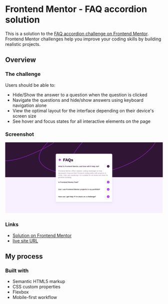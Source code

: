# Frontend Mentor - FAQ accordion solution

This is a solution to the [FAQ accordion challenge on Frontend Mentor](https://www.frontendmentor.io/challenges/faq-accordion-wyfFdeBwBz). Frontend Mentor challenges help you improve your coding skills by building realistic projects.

## Overview

### The challenge

Users should be able to:

- Hide/Show the answer to a question when the question is clicked
- Navigate the questions and hide/show answers using keyboard navigation alone
- View the optimal layout for the interface depending on their device's screen size
- See hover and focus states for all interactive elements on the page

### Screenshot

![](assets\images\screenshot.png)

### Links

- [Solution on Frontend Mentor](https://your-solution-url.com)
- [live site URL](https://your-live-site-url.com)

## My process

### Built with

- Semantic HTML5 markup
- CSS custom properties
- Flexbox
- Mobile-first workflow